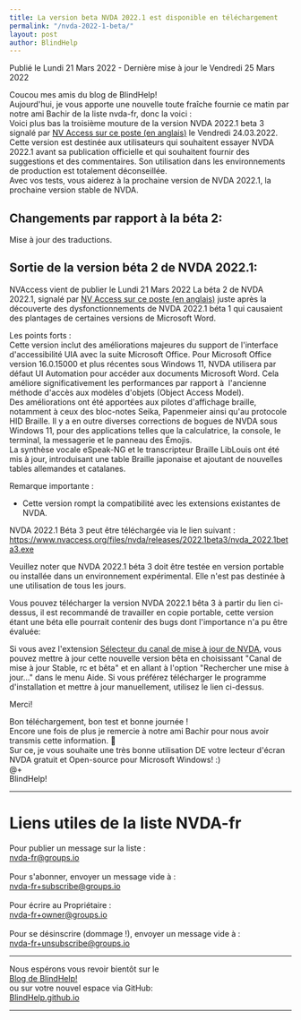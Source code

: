 ```yaml
---
title: La version beta NVDA 2022.1 est disponible en téléchargement
permalink: "/nvda-2022-1-beta/"
layout: post
author: BlindHelp
---
```


<footer>Publié le Lundi 21 Mars 2022 - Dernière mise à jour le Vendredi 25 Mars 2022</footer>


Coucou mes amis du blog de BlindHelp!    
Aujourd'hui, je vous apporte une nouvelle toute fraîche fournie ce matin par notre ami Bachir de la liste nvda-fr, donc la voici :    
Voici plus bas la troisième   mouture de la version NVDA 2022.1 beta 3 signalé par  [NV Access sur ce poste (en anglais)](https://www.nvaccess.org/post/nvda-2022-1beta3/) le Vendredi 24.03.2022.    
Cette version est destinée aux utilisateurs qui souhaitent essayer NVDA 2022.1 avant sa publication officielle et qui souhaitent fournir des suggestions et des commentaires. Son utilisation dans les environnements de production est totalement déconseillée.         
Avec vos tests, vous aiderez à la prochaine version de NVDA 2022.1, la prochaine version stable de NVDA.        

## Changements par rapport à la béta 2:

Mise à jour des traductions.

## Sortie de la version béta 2 de NVDA 2022.1:

NVAccess vient de publier le Lundi 21 Mars 2022 La béta 2 de NVDA 2022.1, signalé par  [NV Access sur ce poste (en anglais)](https://www.nvaccess.org/post/nvda-2022-1beta2/) juste après la découverte des dysfonctionnements de NVDA 2022.1 béta 1 qui causaient des plantages de certaines versions de Microsoft Word.    

Les points forts :    
Cette version inclut des améliorations majeures du support de l'interface d'accessibilité UIA avec la suite Microsoft Office. Pour Microsoft Office version 16.0.15000 et plus récentes sous Windows 11, NVDA utilisera par défaut UI Automation pour accéder aux documents Microsoft Word. Cela améliore significativement les performances par rapport à  l'ancienne méthode d'accès aux modèles d'objets (Object Access Model).    
Des améliorations ont été apportées aux pilotes d'affichage braille, notamment à ceux des bloc-notes Seika, Papenmeier ainsi qu'au protocole HID Braille. Il y a en outre diverses corrections de bogues de NVDA sous Windows 11, pour des applications telles que la calculatrice, la console, le terminal, la messagerie et le panneau des Émojis.    
La synthèse vocale eSpeak-NG et le transcripteur Braille LibLouis ont été mis à jour, introduisant une table Braille japonaise et ajoutant de nouvelles tables allemandes et catalanes.    


Remarque importante :    

* Cette version rompt la compatibilité avec les extensions existantes de NVDA.    

NVDA 2022.1 Béta 3 peut être téléchargée via le lien suivant : <https://www.nvaccess.org/files/nvda/releases/2022.1beta3/nvda_2022.1beta3.exe>


Veuillez noter que NVDA 2022.1 béta 3 doit être testée en version portable ou installée dans un environnement expérimental. Elle n'est pas destinée à une utilisation de tous les jours.    

Vous pouvez télécharger la version NVDA 2022.1 bêta 3 à partir du  lien ci-dessus, il est recommandé de travailler en copie portable, cette version étant une béta elle pourrait contenir des bugs dont l'importance n'a pu être évaluée:    

Si vous avez l'extension [Sélecteur du canal de mise à jour de NVDA](https://blindhelp.github.io/updateChannel/), vous pouvez mettre à jour cette nouvelle version bêta en choisissant "Canal de mise à jour Stable, rc et bêta" et en allant à l'option "Rechercher une mise à jour..." dans le menu Aide. Si vous préférez télécharger le programme d'installation et mettre à jour manuellement, utilisez le lien ci-dessus.

Merci!  

Bon téléchargement, bon test et bonne journée !    
Encore une fois de plus je remercie à notre ami Bachir pour nous avoir transmis cette information. 🤝    
Sur ce, je vous souhaite une très bonne utilisation DE votre lecteur d'écran NVDA gratuit et Open-source pour Microsoft Windows! :)    
@+    
BlindHelp!    

---

# Liens utiles de la liste NVDA-fr #

Pour publier un message sur la liste :    
[nvda-fr@groups.io](mailto:nvda-fr@groups.io)    
<br>
Pour s'abonner, envoyer un message vide à :    
[nvda-fr+subscribe@groups.io](mailto:nvda-fr+subscribe@groups.io)    
<br>
Pour écrire au Propriétaire :    
[nvda-fr+owner@groups.io](mailto:nvda-fr+owner@groups.io)    
<br>
Pour se désinscrire (dommage !), envoyer un message vide à :    
[nvda-fr+unsubscribe@groups.io](mailto:nvda-fr+unsubscribe@groups.io)    

---

Nous espérons vous revoir bientôt sur le      
[Blog de BlindHelp!](http://blindhelp.blogspot.fr/)                    
ou sur  votre nouvel espace via GitHub:                     
[BlindHelp.github.io](https://blindhelp.github.io)                    

---